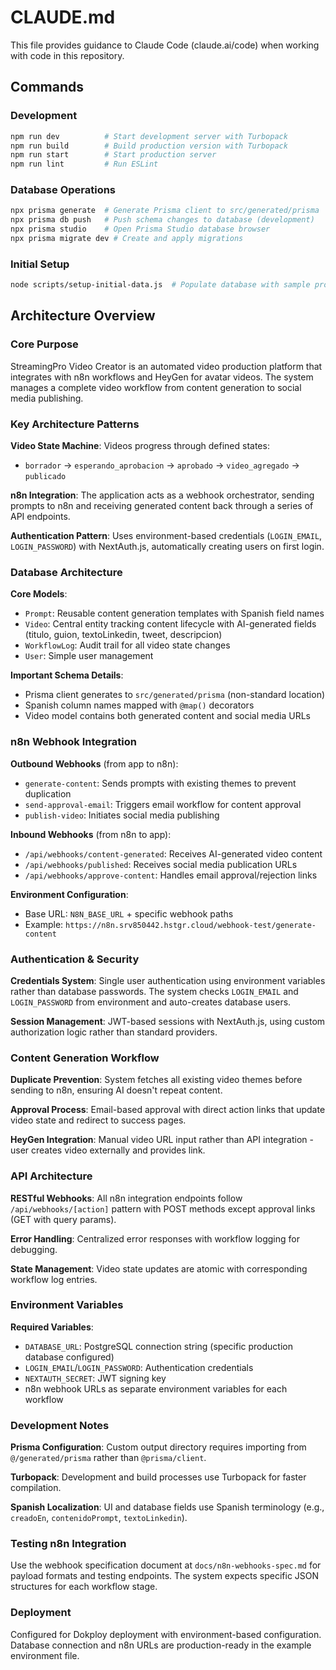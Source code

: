 # CLAUDE.md

This file provides guidance to Claude Code (claude.ai/code) when working with code in this repository.

## Commands

### Development
```bash
npm run dev          # Start development server with Turbopack
npm run build        # Build production version with Turbopack
npm run start        # Start production server
npm run lint         # Run ESLint
```

### Database Operations
```bash
npx prisma generate  # Generate Prisma client to src/generated/prisma
npx prisma db push   # Push schema changes to database (development)
npx prisma studio    # Open Prisma Studio database browser
npx prisma migrate dev # Create and apply migrations
```

### Initial Setup
```bash
node scripts/setup-initial-data.js  # Populate database with sample prompts and user
```

## Architecture Overview

### Core Purpose
StreamingPro Video Creator is an automated video production platform that integrates with n8n workflows and HeyGen for avatar videos. The system manages a complete video workflow from content generation to social media publishing.

### Key Architecture Patterns

**Video State Machine**: Videos progress through defined states:
- `borrador` → `esperando_aprobacion` → `aprobado` → `video_agregado` → `publicado`

**n8n Integration**: The application acts as a webhook orchestrator, sending prompts to n8n and receiving generated content back through a series of API endpoints.

**Authentication Pattern**: Uses environment-based credentials (`LOGIN_EMAIL`, `LOGIN_PASSWORD`) with NextAuth.js, automatically creating users on first login.

### Database Architecture

**Core Models**:
- `Prompt`: Reusable content generation templates with Spanish field names
- `Video`: Central entity tracking content lifecycle with AI-generated fields (titulo, guion, textoLinkedin, tweet, descripcion)
- `WorkflowLog`: Audit trail for all video state changes
- `User`: Simple user management

**Important Schema Details**:
- Prisma client generates to `src/generated/prisma` (non-standard location)
- Spanish column names mapped with `@map()` decorators
- Video model contains both generated content and social media URLs

### n8n Webhook Integration

**Outbound Webhooks** (from app to n8n):
- `generate-content`: Sends prompts with existing themes to prevent duplication
- `send-approval-email`: Triggers email workflow for content approval
- `publish-video`: Initiates social media publishing

**Inbound Webhooks** (from n8n to app):
- `/api/webhooks/content-generated`: Receives AI-generated video content
- `/api/webhooks/published`: Receives social media publication URLs
- `/api/webhooks/approve-content`: Handles email approval/rejection links

**Environment Configuration**:
- Base URL: `N8N_BASE_URL` + specific webhook paths
- Example: `https://n8n.srv850442.hstgr.cloud/webhook-test/generate-content`

### Authentication & Security

**Credentials System**: Single user authentication using environment variables rather than database passwords. The system checks `LOGIN_EMAIL` and `LOGIN_PASSWORD` from environment and auto-creates database users.

**Session Management**: JWT-based sessions with NextAuth.js, using custom authorization logic rather than standard providers.

### Content Generation Workflow

**Duplicate Prevention**: System fetches all existing video themes before sending to n8n, ensuring AI doesn't repeat content.

**Approval Process**: Email-based approval with direct action links that update video state and redirect to success pages.

**HeyGen Integration**: Manual video URL input rather than API integration - user creates video externally and provides link.

### API Architecture

**RESTful Webhooks**: All n8n integration endpoints follow `/api/webhooks/[action]` pattern with POST methods except approval links (GET with query params).

**Error Handling**: Centralized error responses with workflow logging for debugging.

**State Management**: Video state updates are atomic with corresponding workflow log entries.

### Environment Variables

**Required Variables**:
- `DATABASE_URL`: PostgreSQL connection string (specific production database configured)
- `LOGIN_EMAIL`/`LOGIN_PASSWORD`: Authentication credentials
- `NEXTAUTH_SECRET`: JWT signing key
- n8n webhook URLs as separate environment variables for each workflow

### Development Notes

**Prisma Configuration**: Custom output directory requires importing from `@/generated/prisma` rather than `@prisma/client`.

**Turbopack**: Development and build processes use Turbopack for faster compilation.

**Spanish Localization**: UI and database fields use Spanish terminology (e.g., `creadoEn`, `contenidoPrompt`, `textoLinkedin`).

### Testing n8n Integration

Use the webhook specification document at `docs/n8n-webhooks-spec.md` for payload formats and testing endpoints. The system expects specific JSON structures for each workflow stage.

### Deployment

Configured for Dokploy deployment with environment-based configuration. Database connection and n8n URLs are production-ready in the example environment file.